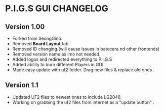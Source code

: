 # P.I.G.S GUI CHANGELOG

## Version 1.00
- Forked from SeongGino.
- Removed **Board Layout** tab. 
- Removed ID changing.(will cause issues in batocera nd other frontends)
- Removed version name as imo not needed. 
- Added logos and redirected everything to P.I.G.S
- Added ability to burn different Players in GUI.
- Made easy update with uf2 folder. Drag new files & replace old ones .

## Version 1.1
- Updated UF2 files to newest ones to include LG2040.
- Working on grabbing the uf2 files from internet as a "update button" .

